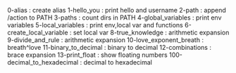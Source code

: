 0-alias : create alias
1-hello_you : print hello and username
2-path : append /action to PATH
3-paths : count dirs in PATH
4-global_variables : print env variables
5-local_variables : print env,local var and functions
6-create_local_variable : set local var
8-true_knowledge : arithmetic expansion
9-divide_and_rule : arithmetic expansion
10-love_exponent_breath : breath^love
11-binary_to_decimal : binary to decimal
12-combinations : brace expansion
13-print_float : show floating numbers
100-decimal_to_hexadecimal : decimal to hexadecimal
